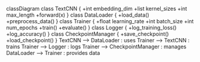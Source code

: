 classDiagram
    class TextCNN {
        +int embedding_dim
        +list kernel_sizes
        +int max_length
        +forward(x)
    }
    class DataLoader {
        +load_data()
        +preprocess_data()
    }
    class Trainer {
        +float learning_rate
        +int batch_size
        +int num_epochs
        +train()
        +evaluate()
    }
    class Logger {
        +log_training_loss()
        +log_accuracy()
    }
    class CheckpointManager {
        +save_checkpoint()
        +load_checkpoint()
    }
    TextCNN --> DataLoader : uses
    Trainer --> TextCNN : trains
    Trainer --> Logger : logs
    Trainer --> CheckpointManager : manages
    DataLoader --> Trainer : provides data